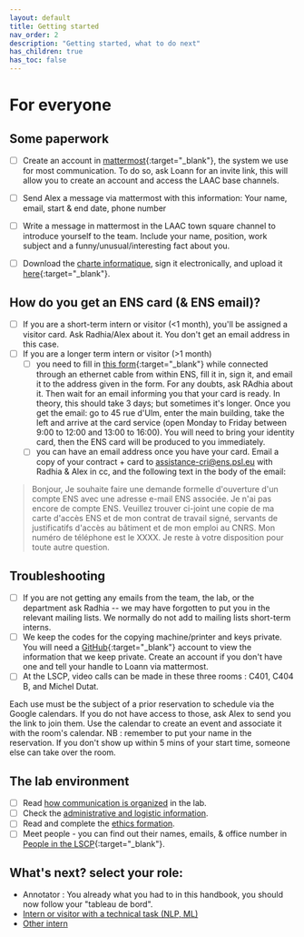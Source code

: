 ```yaml
---
layout: default
title: Getting started
nav_order: 2
description: "Getting started, what to do next"
has_children: true
has_toc: false
---
```


# For everyone

## Some paperwork

- [ ] Create an account in [mattermost](./communication.md#mattermost){:target="_blank"}, the system we use for most communication. To do so, ask Loann for an invite link, this will allow you to create an account and access the LAAC base channels.
- [ ] Send Alex a message via mattermost with this information: Your name, email, start & end date, phone number
- [ ] Write a message in mattermost in the LAAC town square channel to introduce yourself to the team. Include your name, position, work subject and a funny/unusual/interesting fact about you.
- [ ] Download the [charte informatique](https://www.ssi.ens.fr/charte/charte.pdf), sign it electronically, and upload it [here](https://mycore.core-cloud.net/index.php/s/rV7OVlMEipPn6xc){:target="_blank"}.


## How do you get an ENS card (& ENS email)?

- [ ] If you are a short-term intern or visitor (<1 month), you'll be assigned a visitor card. Ask Radhia/Alex about it. You don't get an email address in this case.
- [ ] If you are a longer term intern or visitor (>1 month)
    - [ ] you need to fill in [this form](https://toucan.ens.fr/formulaire/){:target="_blank"} while connected through an ethernet cable from within ENS, fill it in, sign it, and email it to the address given in the form. For any doubts, ask RAdhia about it. Then wait for an email informing you that your card is ready. In theory, this should take 3 days; but sometimes it's longer. Once you get the email: go to 45 rue d'Ulm, enter the main building, take the left and arrive at the card service (open Monday to Friday between 9:00 to 12:00 and 13:00 to 16:00). You will need to bring your identity card, then the ENS card will be produced to you immediately.
    - [ ] you can have an email address once you have your card. Email a copy of your contract + card to assistance-cri@ens.psl.eu with Radhia & Alex in cc, and the following text in the body of the email: 
> Bonjour,
> Je souhaite faire une demande formelle d'ouverture d'un compte ENS avec une adresse e-mail ENS associée. Je n'ai pas encore de compte ENS.
> Veuillez trouver ci-joint une copie de ma carte d'accès ENS et de mon contrat de travail signé, servants de justificatifs d'accès au bâtiment et de mon emploi au CNRS. Mon numéro de téléphone est le XXXX.
> Je reste à votre disposition pour toute autre question.

## Troubleshooting

- [ ] If you are not getting any emails from the team, the lab, or the department ask Radhia -- we may have forgotten to put you in the relevant mailing lists. We normally do not add to mailing lists short-term interns. 
- [ ] We keep the codes for the copying machine/printer and keys private. You will need a [GitHub](https://github.com){:target="_blank"} account to view the information that we keep private. Create an account if you don't have one and tell your handle to Loann via mattermost.
- [ ] At the LSCP, video calls can be made in these three rooms : C401, C404 B, and Michel Dutat.

Each use must be the subject of a prior reservation to schedule via the Google calendars. If you do not have access to those, ask Alex to send you the link to join them.
Use the calendar to create an event and associate it with the room's calendar.
NB : remember to put your name in the reservation. If you don't show up within 5 mins of your start time, someone else can take over the room.


## The lab environment

- [ ] Read [how communication is organized](./communication) in the lab.
- [ ] Check the [administrative and logistic information](./logistics).
- [ ] Read and complete the [ethics formation](./ethics).
- [ ] Meet people - you can find out their names, emails, & office number in 
[People in the LSCP](https://docs.google.com/spreadsheets/d/1-e8knsDx-rcT-nSBc66jt5cV6788EMgOjDpw8wzcfe4/edit#gid=0){:target="_blank"}.

## What's next? select your role:

- Annotator : You already what you had to in this handbook, you should now follow your "tableau de bord".
- [Intern or visitor with a technical task (NLP, ML)](./getting-started/interns-tech)
- [Other intern](./getting-started/interns-other)

<!--- Scripts that are required for this specific page. It won't be displayed. Keep that section after all markdown.
-->
<script>
/*Enables the checkboxes*/
var inp = document.getElementsByTagName("input");
for (var i = 0; i < inp.length; i++) {
    if ( inp[i].type == "checkbox" ) {
        inp[i].disabled=false;
    }
}
</script>
